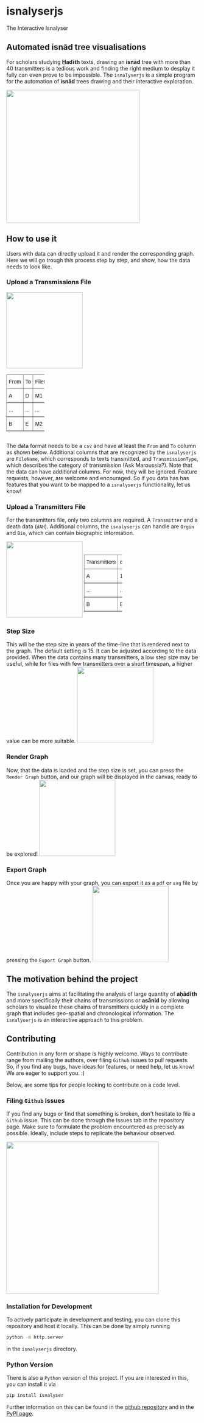 # isnalyserjs
The Interactive Isnalyser


## Automated isnād tree visualisations

For scholars studying __Ḥadīth__ texts, drawing an __isnād__ tree with more than 40 transmitters is a tedious work and finding the right medium to desplay it fully can even prove to be impossible. The `isnalyserjs` is a simple program for the automation of __isnād__ trees drawing and their interactive exploration.

  <img src="https://user-images.githubusercontent.com/12030245/95599970-13c1dc00-0a52-11eb-96e9-f9969fdd572f.png" width="350">





## How to use it

Users with data can directly upload it and render the corresponding graph. Here we will go trough this process step by step, and show, how the data needs to look like.

### Upload a Transmissions File 

<img src="https://user-images.githubusercontent.com/12030245/102222479-c0ea2200-3ee3-11eb-9b18-b7442b7313b8.png" width="200">




<div float="right">
<style type="text/css">
.tg {width :100; display:inline-block;}
.tg  {border-collapse:collapse;border-spacing:0;}
.tg td{border-color:black;border-style:solid;border-width:1px;font-family:Arial, sans-serif;font-size:14px;
  overflow:hidden;padding:10px 5px;word-break:normal;}
.tg th{border-color:black;border-style:solid;border-width:1px;font-family:Arial, sans-serif;font-size:14px;
  font-weight:normal;overflow:hidden;padding:10px 5px;word-break:normal;}
.tg .tg-0pky{border-color:inherit;text-align:left;vertical-align:top}
</style>
<table class="tg">
<thead>
  <tr>
    <th class="tg-0pky">From</th>
    <th class="tg-0pky">To</th>
    <th class="tg-0pky">FileName</th>
    <th class="tg-0pky">TransmissionType</th>
  </tr>
</thead>
<tbody>
  <tr>
    <td class="tg-0pky">A</td>
    <td class="tg-0pky">D</td>
    <td class="tg-0pky">M1</td>
    <td class="tg-0pky">0</td>
  </tr>
  <tr>
    <td class="tg-0pky">...</td>
    <td class="tg-0pky">...</td>
    <td class="tg-0pky">...</td>
    <td class="tg-0pky">...</td>
  </tr>
  <tr>
    <td class="tg-0pky">B</td>
    <td class="tg-0pky">E</td>
    <td class="tg-0pky">M2</td>
    <td class="tg-0pky">1</td>
  </tr>
</tbody>
</table>
</div>




The data format needs to be a `csv` and have at least the `From` and `To` column as shown below. Additional columns that are recognized by the `isnalyserjs` are `FileName`, which corresponds to texts transmitted, and `TransmissionType`, which describes the category of transmission (Ask Maroussia?). Note that the data can have additional columns. For now,  they will be ignored. Feature requests, however, are welcome and encouraged. So if you data has has features that you want to be mapped to a `isnalyserjs` functionality, let us know! 


### Upload a Transmitters File

For the transmitters file, only two columns are required. A `Transmitter` and a death data (`dAH`). Additional columns, the `isnalyserjs` can handle are `Orgin` and `Bio`, which can contain biographic information.

  <img src="https://user-images.githubusercontent.com/12030245/102222516-ce071100-3ee3-11eb-986a-70d0f9fd4a32.png" width="200">

<style type="text/css">
.tg  {border-collapse:collapse;border-spacing:0;}
.tg td{border-color:black;border-style:solid;border-width:1px;font-family:Arial, sans-serif;font-size:14px;
  overflow:hidden;padding:10px 5px;word-break:normal;}
.tg th{border-color:black;border-style:solid;border-width:1px;font-family:Arial, sans-serif;font-size:14px;
  font-weight:normal;overflow:hidden;padding:10px 5px;word-break:normal;}
.tg .tg-lboi{border-color:inherit;text-align:left;vertical-align:middle}
.tg .tg-0pky{border-color:inherit;text-align:left;vertical-align:top}
</style>
<table class="tg">
<thead>
  <tr>
    <th class="tg-lboi">Transmitters</th>
    <th class="tg-lboi">dAH</th>
    <th class="tg-lboi">Origin</th>
    <th class="tg-0pky">Bio</th>
  </tr>
</thead>
<tbody>
  <tr>
    <td class="tg-lboi">A</td>
    <td class="tg-lboi">10</td>
    <td class="tg-lboi">I</td>
    <td class="tg-0pky"></td>
  </tr>
  <tr>
    <td class="tg-lboi">...<br></td>
    <td class="tg-lboi">...<br></td>
    <td class="tg-lboi">...<br></td>
    <td class="tg-0pky"></td>
  </tr>
  <tr>
    <td class="tg-0pky">B</td>
    <td class="tg-0pky">E</td>
    <td class="tg-0pky">M2</td>
    <td class="tg-0pky"></td>
  </tr>
</tbody>
</table>  

### Step Size 
This will be the step size in years of the time-line that is rendered next to the graph. The default setting is 15. It can be adjusted according to the data provided. When the data contains many transmitters, a low step size may be useful, while for files with few transmitters over a short timespan, a higher value can be more suitable.
<img src="https://user-images.githubusercontent.com/12030245/102227063-6c49a580-3ee9-11eb-8d8f-f273da15aeab.png" width="200">


### Render Graph
Now, that the data is loaded and the step size is set, you can press the `Render Graph` button, and our graph will be displayed in the canvas, ready to be explored!
<img src="https://user-images.githubusercontent.com/12030245/102222589-e70fc200-3ee3-11eb-8854-613eeb8bd9c3.png" width="200">

### Export Graph
Once you are happy with your graph, you can export it as a `pdf` or `svg` file by pressing the `Export Graph` button.
  <img src="https://user-images.githubusercontent.com/12030245/102222614-eecf6680-3ee3-11eb-9ab0-734495471b4e.png" width="200">




## The motivation behind the project

The `isnalyserjs` aims at facilitating the analysis of large quantity of __aḥādīth__ and more specifically their chains of transmissions or __asānid__ by allowing scholars to visualize these chains of transmitters quickly in a complete graph that includes geo-spatial and chronological information.
The `isnalyserjs` is an interactive approach to this problem. 



## Contributing

Contribution in any form or shape is highly welcome. Ways to contribute range from mailing the authors, over filing `Github` issues to pull requests. So, if you find any bugs, have ideas for features, or need help, let us know! We are eager to support you. :)

Below, are some tips for people looking to contribute on a code level.

### Filing `Github` Issues

If you find any bugs or find that something is broken, don't hesitate to file a `Github` issue. This can be done through the Issues tab in the repository page. Make sure to formulate the problem encountered as precisely as possible. Ideally, include steps to replicate the behaviour observed.

<img src="https://user-images.githubusercontent.com/12030245/102231190-fc89e980-3eed-11eb-9093-013704e4ec39.png" width="400">



### Installation for Development
To actively participate in development and testing, you can clone this repository and host it locally. This can be done by simply running
```bash
python -m http.server
```
in the `isnalyserjs` directory.



### Python Version

There is also a `Python` version of this project. If you are interested in this, you can install it via

```bash
pip install isnalyser
```
Further information on this can be found in the [github repository](https://github.com/dhakara/isnalyser) and  in the [PyPI page](https://pypi.org/project/isnalyser/).